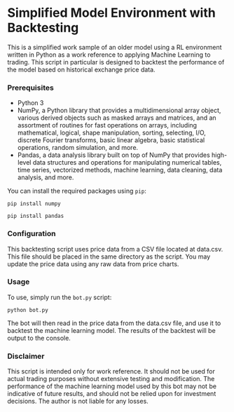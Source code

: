 <h1>Simplified Model Environment with Backtesting</h1>

This is a simplified work sample of an older model using a RL environment written in Python as a work reference to applying Machine Learning to trading. This script in particular is designed to backtest the performance of the model based on historical exchange price data.

<h3>Prerequisites</h3>

<ul>
<li>Python 3</li>
<li>NumPy, a Python library that provides a multidimensional array object, various derived objects such as masked arrays and matrices, and an assortment of routines for fast operations on arrays, including mathematical, logical, shape manipulation, sorting, selecting, I/O, discrete Fourier transforms, basic linear algebra, basic statistical operations, random simulation, and more.</li>
<li>Pandas, a data analysis library built on top of NumPy that provides high-level data structures and operations for manipulating numerical tables, time series, vectorized methods, machine learning, data cleaning, data analysis, and more.</li>
</ul>

<p>You can install the required packages using <code>pip</code>:</p>

<pre><code>pip install numpy</code></pre>
<pre><code>pip install pandas</code></pre>

<h3>Configuration</h3>
This backtesting script uses price data from a CSV file located at data.csv. This file should be placed in the same directory as the script. You may update the price data using any raw data from price charts.

<h3>Usage</h3>
<p>To use, simply run the <code>bot.py</code> script:</p>

<pre><code>python bot.py</code></pre>

<p>The bot will then read in the price data from the data.csv file, and use it to backtest the machine learning model. The results of the backtest will be output to the console.</p>

<h3>Disclaimer</h3>
<p>This script is intended only for work reference. It should not be used for actual trading purposes without extensive testing and modification. The performance of the machine learning model used by this bot may not be indicative of future results, and should not be relied upon for investment decisions.
The author is not liable for any losses.</p>
